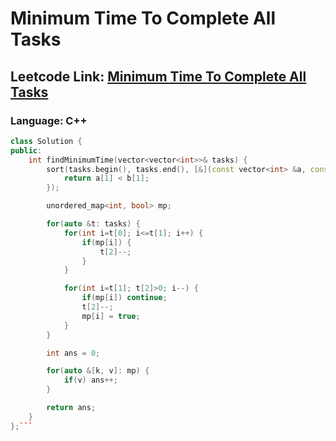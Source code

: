 # Minimum Time To Complete All Tasks

## Leetcode Link: [Minimum Time To Complete All Tasks](https://leetcode.com/problems/minimum-time-to-complete-all-tasks/)
### Language: C++

```cpp
class Solution {
public:
    int findMinimumTime(vector<vector<int>>& tasks) {
        sort(tasks.begin(), tasks.end(), [&](const vector<int> &a, const vector<int> &b) {
            return a[1] < b[1];
        });

        unordered_map<int, bool> mp;

        for(auto &t: tasks) {
            for(int i=t[0]; i<=t[1]; i++) {
                if(mp[i]) {
                    t[2]--;
                }
            }

            for(int i=t[1]; t[2]>0; i--) {
                if(mp[i]) continue;
                t[2]--;
                mp[i] = true;
            }
        }

        int ans = 0;

        for(auto &[k, v]: mp) {
            if(v) ans++;
        }

        return ans;
    }
};```



